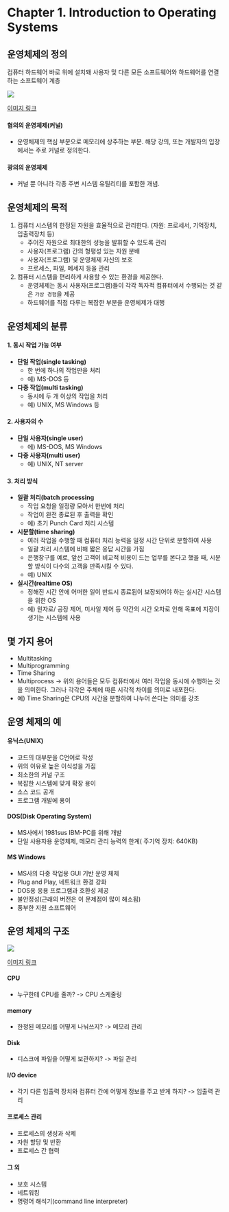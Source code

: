 # Chapter 1. Introduction to Operating Systems
## 운영체제의 정의
컴퓨터 하드웨어 바로 위에 설치돼 사용자 및 다른 모든 소프트웨어와 하드웨어를 연결하는 소프트웨어 계층

![](https://i.imgur.com/8kUttKl.png)

[이미지 링크](https://ko.wikipedia.org/wiki/%EC%9A%B4%EC%98%81\_%EC%B2%B4%EC%A0%9C)

#### 협의의 운영체제(커널)
* 운영체제의 핵심 부분으로 메모리에 상주하는 부분. 해당 강의, 또는 개발자의 입장에서는 주로 커널로 정의한다.
#### 광의의 운영체제
* 커널 뿐 아니라 각종 주변 시스템 유틸리티를 포함한 개념.
## 운영체제의 목적
1. 컴퓨터 시스템의 한정된 자원을 효율적으로 관리한다. (자원: 프로세서, 기억장치, 입출력장치 등)
	* 주어진 자원으로 최대한의 성능을 발휘할 수 있도록 관리
	*  사용자(프로그램) 간의 형평성 있는 자원 분배
	* 사용자(프로그램) 및 운영체제 자신의 보호
	* 프로세스, 파일, 메세지 등을 관리
2. 컴퓨터 시스템을 편리하게 사용할 수 있는 환경을 제공한다.
	* 운영체제는 동시 사용자(프로그램)들이 각각 독자적 컴퓨터에서 수행되는 것 같은 `가상 경험`을 제공
	* 하드웨어를 직접 다루는 복잡한 부분을 운영체제가 대행
## 운영체제의 분류
#### 1.  동시 작업 가능 여부
* **단일 작업(single tasking)**
	* 한 번에 하나의 작업만을 처리
	* 예) MS-DOS 등
* **다중 작업(multi tasking)**
	* 동시에 두 개 이상의 작업을 처리
	* 예) UNIX, MS Windows 등
#### 2. 사용자의 수
* **단일 사용자(single user)**
	* 에) MS-DOS, MS Windows
* **다중 사용자(multi user)**
	* 예) UNIX, NT server
#### 3. 처리 방식
* **일괄 처리(batch processing**
	* 작업 요청을 일정량 모아서 한번에 처리
	* 작업이 완전 종료된 후 출력을 확인
	* 예) 초기 Punch Card 처리 시스템
* **시분할(time sharing)**
	* 여러 작업을 수행할 때 컴퓨터 처리 능력을 일정 시간 단위로 분할하여 사용
	* 일괄 처리 시스템에 비해 짧은 응답 시간을 가짐
	* 은행창구를 예로, 앞선 고객이 비교적 비용이 드는 업무를 본다고 했을 때, 시분할 방식이 다수의 고객을 만족시킬 수 있다.
	* 예) UNIX
* **실시간(realtime OS)**
	* 정해진 시간 안에 어떠한 일이 반드시 종료됨이 보장되어야 하는 실시간 시스템을 위한 OS
	* 예) 원자로/ 공장 제어, 미사일 제어 등 약간의 시간 오차로 인해 목표에 지장이 생기는 시스템에 사용
## 몇 가지 용어
* Multitasking
* Multiprogramming
* Time Sharing
* Multiprocess
-> 위의 용어들은 모두 컴퓨터에서 여러 작업을 동시에 수행하는 것을 의미한다. 그러나 각각은 주체에 따른 시각적 차이를 의미로 내포한다.
* 예) Time Sharing은 CPU의 시간을 분할하여 나누어 쓴다는 의미를 강조
## 운영 체제의 예
#### 유닉스(UNIX)
* 코드의 대부분을 C언어로 작성
* 위의 이유로 높은 이식성을 가짐
* 최소한의 커널 구조
* 복잡한 시스템에 맞게 확장 용이
* 소스 코드 공개
* 프로그램 개발에 용이
#### DOS(Disk Operating System)
* MS사에서 1981sus IBM-PC를 위해 개발
* 단일 사용자용 운영체제, 메모리 관리 능력의 한계( 주기억 장치: 640KB)
#### MS Windows
* MS사의 다중 작업용 GUI 기반 운영 체제
* Plug and Play, 네트워크 환경 강화
* DOS용 응용 프로그램과 호환성 제공
* 불안정성(근래의 버전은 이 문제점이 많이 해소됨)
* 풍부한 지원 소프트웨어
## 운영 체제의 구조

![](https://i.imgur.com/zMH1PJ5.png)

[이미지 링크](https://velog.io/@minzz/OS-%EC%BB%B4%ED%93%A8%ED%84%B0-%EC%8B%9C%EC%8A%A4%ED%85%9C%EC%9D%98-%EA%B5%AC%EC%A1%B0)

#### CPU
* 누구한테 CPU를 줄까? -> CPU 스케줄링
#### memory
* 한정된 메모리를 어떻게 나눠쓰지? -> 메모리 관리
#### Disk
* 디스크에 파일을 어떻게 보관하지? -> 파일 관리
#### I/O device
* 각기 다른 입출력 장치와 컴퓨터 간에 어떻게 정보를 주고 받게 하지? -> 입출력 관리
#### 프로세스 관리
* 프로세스의 생성과 삭제
* 자원 할당 및 반환
* 프로세스 간 협력
#### 그 외 
* 보호 시스템
* 네트워킹
* 명령어 해석기(command line interpreter)
